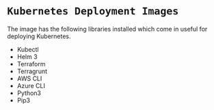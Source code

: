 # `Kubernetes Deployment Images`


The image has the following libraries installed which come in useful for deploying Kubernetes.

- Kubectl
- Helm 3
- Terraform
- Terragrunt
- AWS CLI
- Azure CLI
- Python3
- Pip3